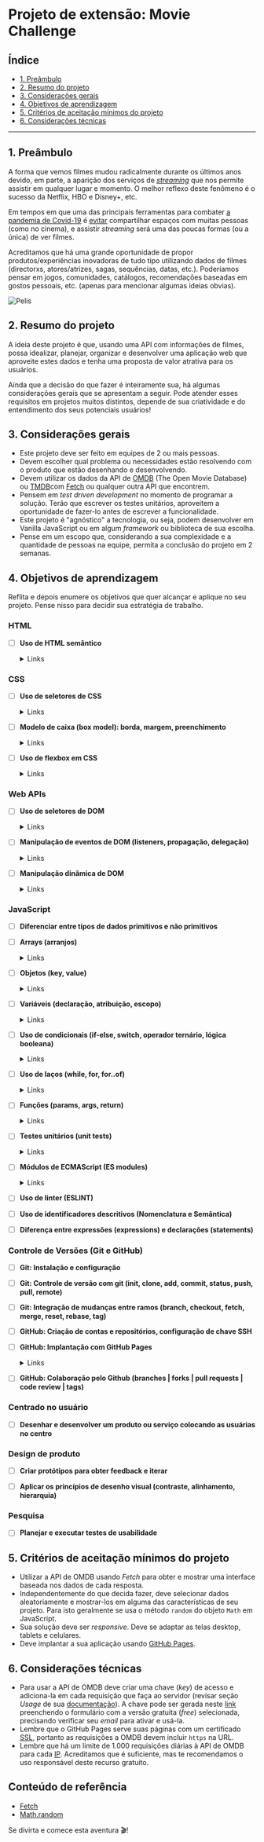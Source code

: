 # Projeto de extensão: Movie Challenge

## Índice

- [1. Preâmbulo](#1-preâmbulo)
- [2. Resumo do projeto](#2-resumo-do-projeto)
- [3. Considerações gerais](#3-considerações-gerais)
- [4. Objetivos de aprendizagem](#4-objetivos-de-aprendizagem)
- [5. Critérios de aceitação mínimos do projeto](#5-critérios-de-aceitação-minimos-do-projeto)
- [6. Considerações técnicas](#6-considerações-tecnicas)

---

## 1. Preâmbulo

A forma que vemos filmes mudou radicalmente durante os últimos anos
devido, em parte, a aparição dos serviços de  [_streaming_](https://pt.wikipedia.org/wiki/Streaming)
que nos permite assistir em qualquer lugar e momento. O melhor reflexo
deste fenômeno é o sucesso da Netflix, HBO e Disney+, etc.

Em tempos em que uma das principais ferramentas para combater [a pandemia
de Covid-19](https://pt.wikipedia.org/wiki/COVID-19) é [evitar](https://pt.wikipedia.org/wiki/Distanciamento_social)
compartilhar espaços com muitas pessoas (como no cinema), e assistir _streaming_
será uma das poucas formas (ou a única) de ver filmes.

Acreditamos que há uma grande oportunidade de propor produtos/experiências inovadoras
de tudo tipo utilizando dados de filmes (directorxs, atores/atrizes, sagas, sequências,
datas, etc.). Poderíamos pensar em jogos, comunidades, catálogos, recomendações
baseadas em gostos pessoais, etc. (apenas para mencionar algumas ideias obvias).

![Pelis](https://live.staticflickr.com/117/257368762_38bf6fcf9f_h.jpg)

## 2. Resumo do projeto

A ideia deste projeto é que, usando uma API com informações de filmes,
possa idealizar, planejar, organizar e desenvolver uma aplicação web que aproveite
estes dados e tenha uma proposta de valor atrativa para os usuários.

Ainda que a decisão do que fazer é inteiramente sua, há algumas considerações
gerais que se apresentam a seguir. Pode atender esses requisitos em
projetos muitos distintos, depende de sua criatividade e do entendimento
dos seus potenciais usuários!

## 3. Considerações gerais

- Este projeto deve ser feito em equipes de 2 ou mais pessoas.
- Devem escolher qual problema ou necessidades estão resolvendo com o
produto que estão desenhando e desenvolvendo.
- Devem utilizar os dados da API de [OMDB](http://www.omdbapi.com/) (The Open
Movie Database) ou [TMDB](https://developer.themoviedb.org/docs)com [Fetch](https://developer.mozilla.org/es/docs/Web/API/Fetch_API)
ou qualquer outra API que encontrem.
- Pensem em _test driven development_ no momento de programar a
solução. Terão que escrever os testes unitários, aproveitem a oportunidade
de fazer-lo antes de escrever a funcionalidade.
- Este projeto é "agnóstico" a tecnologia, ou seja, podem desenvolver
em Vanilla JavaScript ou em algum _framework_ ou biblioteca de sua escolha.
- Pense em um escopo que, considerando a sua complexidade e a quantidade de
pessoas na equipe, permita a conclusão do projeto em 2 semanas.

## 4. Objetivos de aprendizagem

Reflita e depois enumere os objetivos que quer alcançar e aplique no seu projeto. Pense nisso para decidir sua estratégia de trabalho.

### HTML

- [ ] **Uso de HTML semântico**

  <details><summary>Links</summary><p>

  * [HTML semântico](https://curriculum.laboratoria.la/pt/topics/html/02-html5/02-semantic-html)
  * [Semantics in HTML - MDN](https://developer.mozilla.org/en-US/docs/Glossary/Semantics#Semantics_in_HTML)
</p></details>

### CSS

- [ ] **Uso de seletores de CSS**

  <details><summary>Links</summary><p>

  * [Intro a CSS](https://curriculum.laboratoria.la/pt/topics/css/01-css/01-intro-css)
  * [CSS Selectors - MDN](https://developer.mozilla.org/pt_BR/docs/Web/CSS/CSS_Selectors)
</p></details>

- [ ] **Modelo de caixa (box model): borda, margem, preenchimento**

  <details><summary>Links</summary><p>

  * [Modelo de Caixa e Display](https://curriculum.laboratoria.la/pt/topics/css/01-css/02-boxmodel-and-display)
  * [The box model - MDN](https://developer.mozilla.org/en-US/docs/Learn/CSS/Building_blocks/The_box_model)
  * [Introduction to the CSS box model - MDN](https://developer.mozilla.org/en-US/docs/Web/CSS/CSS_Box_Model/Introduction_to_the_CSS_box_model)
  * [CSS display - MDN](https://developer.mozilla.org/pt-BR/docs/Web/CSS/display)
  * [display - CSS Tricks](https://css-tricks.com/almanac/properties/d/display/)
</p></details>

- [ ] **Uso de flexbox em CSS**

  <details><summary>Links</summary><p>

  * [A Complete Guide to Flexbox - CSS Tricks](https://css-tricks.com/snippets/css/a-guide-to-flexbox/)
  * [Flexbox Froggy](https://flexboxfroggy.com/#pt-br)
  * [Flexbox - MDN](https://developer.mozilla.org/en-US/docs/Learn/CSS/CSS_layout/Flexbox)
</p></details>

### Web APIs

- [ ] **Uso de seletores de DOM**

  <details><summary>Links</summary><p>

  * [Modificando o DOM](https://curriculum.laboratoria.la/pt/topics/browser/02-dom/03-1-dom-methods-selection)
  * [Introdução ao DOM - MDN](https://developer.mozilla.org/pt-BR/docs/Web/API/Document_Object_Model/Introduction)
  * [Locating DOM elements using selectors - MDN](https://developer.mozilla.org/en-US/docs/Web/API/Document_object_model/Locating_DOM_elements_using_selectors)
</p></details>

- [ ] **Manipulação de eventos de DOM (listeners, propagação, delegação)**

  <details><summary>Links</summary><p>

  * [Introdução a eventos - MDN](https://developer.mozilla.org/pt-BR/docs/Learn/JavaScript/Building_blocks/Events)
  * [EventTarget.addEventListener() - MDN](https://developer.mozilla.org/pt-BR/docs/Web/API/EventTarget/addEventListener)
  * [EventTarget.removeEventListener() - MDN](https://developer.mozilla.org/pt-BR/docs/Web/API/EventTarget/removeEventListener)
  * [Objeto Event](https://developer.mozilla.org/pt-BR/docs/Web/API/Event)
</p></details>

- [ ] **Manipulação dinâmica de DOM**

  <details><summary>Links</summary><p>

  * [Introdução ao DOM](https://developer.mozilla.org/pt-BR/docs/DOM/Referencia_do_DOM/Introdu%C3%A7%C3%A3o)
  * [Node.appendChild() - MDN](https://developer.mozilla.org/pt-BR/docs/Web/API/Node/appendChild)
  * [Document.createElement() - MDN](https://developer.mozilla.org/pt-BR/docs/Web/API/Document/createElement)
  * [Document.createTextNode()](https://developer.mozilla.org/pt-BR/docs/Web/API/Document/createTextNode)
  * [Element.innerHTML - MDN](https://developer.mozilla.org/pt-BR/docs/Web/API/Element/innerHTML)
  * [Node.textContent - MDN](https://developer.mozilla.org/pt-BR/docs/Web/API/Node/textContent)
</p></details>

### JavaScript

- [ ] **Diferenciar entre tipos de dados primitivos e não primitivos**

- [ ] **Arrays (arranjos)**

  <details><summary>Links</summary><p>

  * [Arranjos](https://curriculum.laboratoria.la/pt/topics/javascript/04-arrays)
  * [Array - MDN](https://developer.mozilla.org//pt-BR/docs/Web/JavaScript/Reference/Global_Objects/Array/)
  * [Array.prototype.sort() - MDN](https://developer.mozilla.org/pt-BR/docs/Web/JavaScript/Reference/Global_Objects/Array/sort)
  * [Array.prototype.forEach() - MDN](https://developer.mozilla.org/pt-BR/docs/Web/JavaScript/Reference/Global_Objects/Array/forEach)
  * [Array.prototype.map() - MDN](https://developer.mozilla.org/pt-BR/docs/Web/JavaScript/Reference/Global_Objects/Array/map)
  * [Array.prototype.filter() - MDN](https://developer.mozilla.org/pt-BR/docs/Web/JavaScript/Reference/Global_Objects/Array/filter)
  * [Array.prototype.reduce() - MDN](https://developer.mozilla.org/pt-BR/docs/Web/JavaScript/Reference/Global_Objects/Array/Reduce)
</p></details>

- [ ] **Objetos (key, value)**

  <details><summary>Links</summary><p>

  * [Objetos em JavaScript](https://curriculum.laboratoria.la/pt/topics/javascript/05-objects/01-objects)
</p></details>

- [ ] **Variáveis (declaração, atribuição, escopo)**

  <details><summary>Links</summary><p>

  * [Valores, tipos de dados e operadores](https://curriculum.laboratoria.la/pt/topics/javascript/01-basics/01-values-variables-and-types)
  * [Variáveis](https://curriculum.laboratoria.la/pt/topics/javascript/01-basics/02-variables)
</p></details>

- [ ] **Uso de condicionais (if-else, switch, operador ternário, lógica booleana)**

  <details><summary>Links</summary><p>

  * [Estruturas condicionais e repetitivas](https://curriculum.laboratoria.la/pt/topics/javascript/02-flow-control/01-conditionals-and-loops)
  * [Tomando decisões no seu código — condicionais - MDN](https://developer.mozilla.org/pt-BR/docs/Learn/JavaScript/Building_blocks/conditionals)
</p></details>

- [ ] **Uso de laços (while, for, for..of)**

  <details><summary>Links</summary><p>

  * [Laços (Loops)](https://curriculum.laboratoria.la/pt/topics/javascript/02-flow-control/02-loops)
  * [Laços e iterações - MDN](https://developer.mozilla.org/pt-BR/docs/Web/JavaScript/Guide/Loops_and_iteration)
</p></details>

- [ ] **Funções (params, args, return)**

  <details><summary>Links</summary><p>

  * [Funções (controle de fluxo)](https://curriculum.laboratoria.la/pt/topics/javascript/02-flow-control/03-functions)
  * [Funções clássicas](https://curriculum.laboratoria.la/pt/topics/javascript/03-functions/01-classic)
  * [Arrow Functions](https://curriculum.laboratoria.la/pt/topics/javascript/03-functions/02-arrow)
  * [Funções — blocos reutilizáveis de código - MDN](https://developer.mozilla.org/pt-BR/docs/Learn/JavaScript/Building_blocks/Functions)
</p></details>

- [ ] **Testes unitários (unit tests)**

  <details><summary>Links</summary><p>

  * [Introdução ao Jest - Documentação oficial](https://jestjs.io/docs/pt-BR/getting-started)
</p></details>

- [ ] **Módulos de ECMAScript (ES modules)**

  <details><summary>Links</summary><p>

  * [import - MDN](https://developer.mozilla.org/pt-BR/docs/Web/JavaScript/Reference/Statements/import)
  * [export - MDN](https://developer.mozilla.org/pt-BR/docs/Web/JavaScript/Reference/Statements/export)
</p></details>

- [ ] **Uso de linter (ESLINT)**

- [ ] **Uso de identificadores descritivos (Nomenclatura e Semântica)**

- [ ] **Diferença entre expressões (expressions) e declarações (statements)**

### Controle de Versões (Git e GitHub)

- [ ] **Git: Instalação e configuração**

- [ ] **Git: Controle de versão com git (init, clone, add, commit, status, push, pull, remote)**

- [ ] **Git: Integração de mudanças entre ramos (branch, checkout, fetch, merge, reset, rebase, tag)**

- [ ] **GitHub: Criação de contas e repositórios, configuração de chave SSH**

- [ ] **GitHub: Implantação com GitHub Pages**

  <details><summary>Links</summary><p>

  * [Site oficial do GitHub Pages](https://pages.github.com/)
</p></details>

- [ ] **GitHub: Colaboração pelo Github (branches | forks | pull requests | code review | tags)**

### Centrado no usuário

- [ ] **Desenhar e desenvolver um produto ou serviço colocando as usuárias no centro**

### Design de produto

- [ ] **Criar protótipos para obter feedback e iterar**

- [ ] **Aplicar os princípios de desenho visual (contraste, alinhamento, hierarquia)**

### Pesquisa

- [ ] **Planejar e executar testes de usabilidade**

## 5. Critérios de aceitação mínimos do projeto

- Utilizar a API de OMDB usando _Fetch_ para obter e mostrar uma interface baseada
nos dados de cada resposta.
- Independentemente do que decida fazer, deve selecionar dados aleatoriamente e mostrar-los
em alguma das características de seu projeto. Para isto geralmente
se usa o método `random` do objeto `Math` em JavaScript.
- Sua solução deve ser _responsive_. Deve se adaptar as telas desktop,
tablets e celulares.
- Deve implantar a sua aplicação usando [GitHub Pages](https://pages.github.com/).

## 6. Considerações técnicas

- Para usar a API de OMDB deve criar uma chave (_key_) de acesso e adiciona-la
em cada requisição que faça ao servidor (revisar seção _Usage_ de sua [documentação](http://www.omdbapi.com/)).
A chave pode ser gerada neste [link](http://www.omdbapi.com/apikey.aspx) preenchendo
o formulário com a versão gratuita (_free_) selecionada, precisando verificar seu
_email_ para ativar e usá-la.
- Lembre que o GitHub Pages serve suas páginas com um certificado [SSL](https://pt.wikipedia.org/wiki/Transport_Layer_Security),
portanto as requisições a OMDB devem incluir `https` na URL.
- Lembre que há um limite de 1.000 requisições diárias à API de OMDB
para cada [IP](https://pt.wikipedia.org/wiki/Endere%C3%A7o_IP). Acreditamos que é
suficiente, mas te recomendamos o uso responsável deste recurso gratuito.

## Conteúdo de referência

- [Fetch](https://developer.mozilla.org/pt-BR/docs/Web/API/Fetch_API)
- [Math.random](https://developer.mozilla.org/pt-BR/docs/Web/JavaScript/Reference/Global_Objects/Math/random)

Se divirta e comece esta aventura 🎬!
